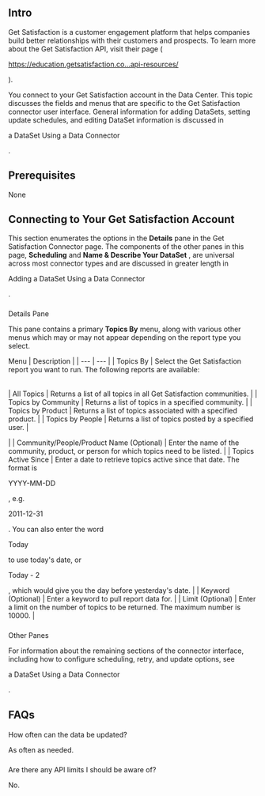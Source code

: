 

Intro
-------

Get Satisfaction is a customer engagement platform that helps companies build better relationships with their customers and prospects. To learn more about the Get Satisfaction API, visit their page (

https://education.getsatisfaction.co...api-resources/

).


 You connect to your Get Satisfaction account in the Data Center. This topic discusses the fields and menus that are specific to the Get Satisfaction connector user interface. General information for adding DataSets, setting update schedules, and editing DataSet information is discussed in

a DataSet Using a Data Connector

.


 Prerequisites
---------------

None


 Connecting to Your Get Satisfaction Account
---------------------------------------------


 This section enumerates the options in the
 **Details**
 pane in the Get Satisfaction Connector page. The components of the other panes in this page,
 **Scheduling**
 and
 **Name & Describe Your DataSet**
 , are universal across most connector types and are discussed in greater length in

Adding a DataSet Using a Data Connector

.


###
 Details Pane

This pane contains a primary
 **Topics By**
 menu, along with various other menus which may or may not appear depending on the report type you select.


 Menu
  |
 Description
  |
| --- | --- |
|
 Topics By
  |
 Select the Get Satisfaction report you want to run. The following reports are available:


|  |  |
| --- | --- |
|
 All Topics
  |
 Returns a list of all topics in all Get Satisfaction communities.
  |
|
 Topics by Community
  |
 Returns a list of topics in a specified community.
  |
|
 Topics by Product
  |
 Returns a list of topics associated with a specified product.
  |
|
 Topics by People
  |
 Returns a list of topics posted by a specified user.
  |

|
|
 Community/People/Product Name (Optional)
  |
 Enter the name of the community, product, or person for which topics need to be listed.
  |
|
 Topics Active Since
  |
 Enter a date to retrieve topics active since that date. The format is

YYYY-MM-DD

, e.g.

2011-12-31

. You can also enter the word

Today

to use today's date, or

Today - 2

, which would give you the day before yesterday's date.
  |
|
 Keyword (Optional)
  |
 Enter a keyword to pull report data for.
  |
|
 Limit (Optional)
  |
 Enter a limit on the number of topics to be returned. The maximum number is 10000.
  |


###
 Other Panes

For information about the remaining sections of the connector interface, including how to configure scheduling, retry, and update options, see

a DataSet Using a Data Connector

.


 FAQs
------


####
 How often can the data be updated?

As often as needed.

###
 Are there any API limits I should be aware of?

No.

